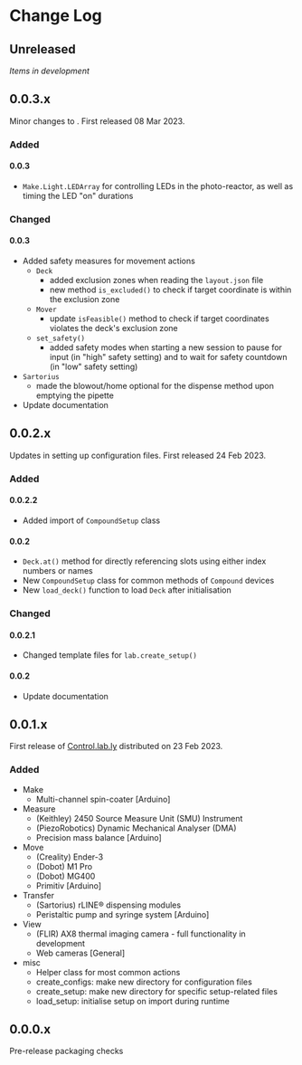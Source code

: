 # Change Log

## Unreleased
*Items in development*

## 0.0.3.x
Minor changes to . First released 08 Mar 2023.
### Added
#### 0.0.3
- `Make.Light.LEDArray` for controlling LEDs in the photo-reactor, as well as timing the LED "on" durations
### Changed
#### 0.0.3
- Added safety measures for movement actions
  - `Deck`
    - added exclusion zones when reading the `layout.json` file
    - new method `is_excluded()` to check if target coordinate is within the exclusion zone
  - `Mover`
    - update `isFeasible()` method to check if target coordinates violates the deck's exclusion zone
  - `set_safety()`
    - added safety modes when starting a new session to pause for input (in "high" safety setting) and to wait for safety countdown (in "low" safety setting)
- `Sartorius`
  - made the blowout/home optional for the dispense method upon emptying the pipette
- Update documentation

## 0.0.2.x
Updates in setting up configuration files. First released 24 Feb 2023.
### Added
#### 0.0.2.2
- Added import of `CompoundSetup` class
#### 0.0.2
- `Deck.at()` method for directly referencing slots using either index numbers or names
- New `CompoundSetup` class for common methods of `Compound` devices
- New `load_deck()` function to load `Deck` after initialisation

### Changed
#### 0.0.2.1
- Changed template files for `lab.create_setup()`
#### 0.0.2
- Update documentation

## 0.0.1.x
First release of [Control.lab.ly](https://pypi.org/project/control-lab-ly/) distributed on 23 Feb 2023.
### Added
- Make
  - Multi-channel spin-coater \[Arduino\]
- Measure
  - (Keithley) 2450 Source Measure Unit (SMU) Instrument
  - (PiezoRobotics) Dynamic Mechanical Analyser (DMA)
  - Precision mass balance \[Arduino\]
- Move
  - (Creality) Ender-3
  - (Dobot) M1 Pro
  - (Dobot) MG400
  - Primitiv \[Arduino\]
- Transfer
  - (Sartorius) rLINE® dispensing modules
  - Peristaltic pump and syringe system \[Arduino\]
- View
  - (FLIR) AX8 thermal imaging camera - full functionality in development 
  - Web cameras \[General\] 
- misc
  - Helper class for most common actions
  - create_configs: make new directory for configuration files
  - create_setup: make new directory for specific setup-related files
  - load_setup: initialise setup on import during runtime

## 0.0.0.x
Pre-release packaging checks